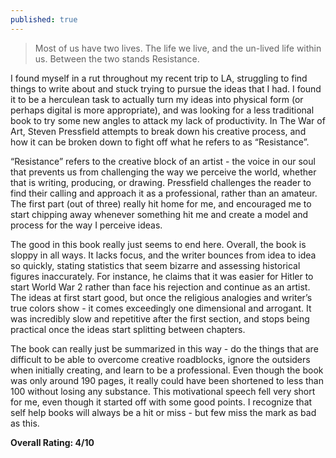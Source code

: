 ```yaml
---
published: true
---
```


> Most of us have two lives. The life we live, and the un-lived life within us. Between the two stands Resistance.

I found myself in a rut throughout my recent trip to LA, struggling to find things to write about and stuck trying to pursue the ideas that I had. I found it to be a herculean task to actually turn my ideas into physical form (or perhaps digital is more appropriate), and was looking for a less traditional book to try some new angles to attack my lack of productivity. In The War of Art, Steven Pressfield attempts to break down his creative process, and how it can be broken down to fight off what he refers to as “Resistance”.

“Resistance” refers to the creative block of an artist - the voice in our soul that prevents us from challenging the way we perceive the world, whether that is writing, producing, or drawing. Pressfield challenges the reader to find their calling and approach it as a professional, rather than an amateur. The first part (out of three) really hit home for me, and encouraged me to start chipping away whenever something hit me and create a model and process for the way I perceive ideas.

The good in this book really just seems to end here. Overall, the book is sloppy in all ways. It lacks focus, and the writer bounces from idea to idea so quickly, stating statistics that seem bizarre and assessing historical figures inaccurately. For instance, he claims that it was easier for Hitler to start World War 2 rather than face his rejection and continue as an artist. The ideas at first start good, but once the religious analogies and writer’s true colors show - it comes exceedingly one dimensional and arrogant. It was incredibly slow and repetitive after the first section, and stops being practical once the ideas start splitting between chapters.

The book can really just be summarized in this way - do the things that are difficult to be able to overcome creative roadblocks, ignore the outsiders when initially creating, and learn to be a professional. Even though the book was only around 190 pages, it really could have been shortened to less than 100 without losing any substance. This motivational speech fell very short for me, even though it started off with some good points. I recognize that self help books will always be a hit or miss - but few miss the mark as bad as this.

**Overall Rating: 4/10**
